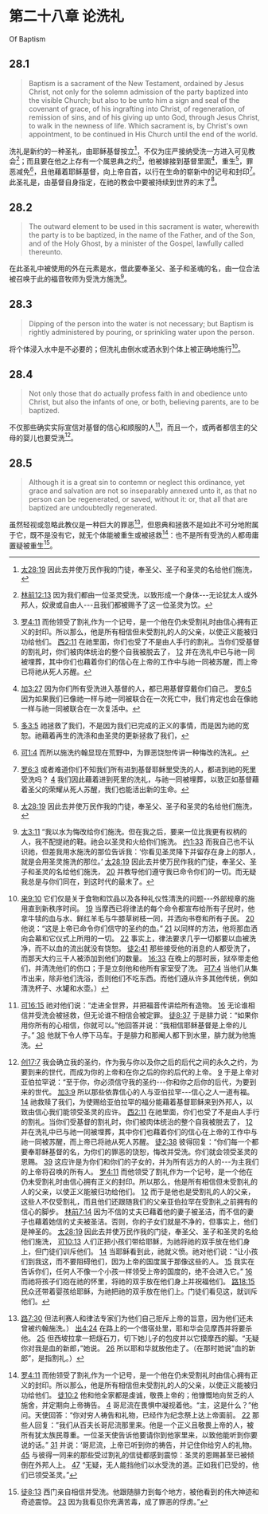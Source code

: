 # 第二十八章 论洗礼

Of Baptism

## 28.1

> Baptism is a sacrament of the New Testament, ordained by Jesus Christ, not only for the solemn admission of the party baptized into the visible Church; but also to be unto him a sign and seal of the covenant of grace, of his ingrafting into Christ, of regeneration, of remission of sins, and of his giving up unto God, through Jesus Christ, to walk in the newness of life. Which sacrament is, by Christ's own appointment, to be continued in His Church until the end of the world.

洗礼是新约的一种圣礼，由耶稣基督按立[^28-1]，不仅为庄严接纳受洗一方进入可见教会[^28-2]；而且要在他之上存有一个属恩典之约[^28-3]，他被嫁接到基督里面[^28-4]，重生[^28-5]，罪恶减免[^28-6]，且他藉着耶稣基督，向上帝自首，以行在生命的崭新中的记号和封印[^28-7]。此圣礼是，由基督自身指定，在祂的教会中要被持续到世界的末了[^28-8]。

[^28-1]: [太28:19](https://biblehub.com/matthew/28-19.htm) 因此去并使万民作我的门徒，奉圣父、圣子和圣灵的名给他们施洗，

[^28-2]: [林前12:13](https://biblehub.com/1_corinthians/12-13.htm) 因为我们都由一位圣灵受洗，以致形成一个身体---无论犹太人或外邦人，奴隶或自由人---且我们都被赐予了这一位圣灵为饮。

[^28-3]: [罗4:11](https://biblehub.com/romans/4-11.htm) 而他领受了割礼作为一个记号，是一个他在仍未受割礼时由信心拥有正义的封印。所以那么，他是所有相信但未受割礼的人的父亲，以使正义能被归功给他们。 [西2:11](https://biblehub.com/colossians/2-11.htm) 在祂里面，你们也受了不是由人手行的割礼。当你们受基督的割礼时，你们被肉体统治的整个自我被脱去了， [12](https://biblehub.com/colossians/2-12.htm) 并在洗礼中已与祂一同被埋葬，其中你们也藉着你们的信心在上帝的工作中与祂一同被苏醒，而上帝已将祂从死人苏醒。

[^28-4]: [加3:27](https://biblehub.com/galatians/3-27.htm) 因为你们所有受洗进入基督的人，都已用基督穿戴你们自己。 [罗6:5](https://biblehub.com/romans/6-5.htm) 因为如果我们已像祂一样与祂一同被联合在一次死亡中，我们肯定也会在像祂一样与祂一同被联合在一次复活中。

[^28-5]: [多3:5](https://biblehub.com/titus/3-5.htm) 祂拯救了我们，不是因为我们已完成的正义的事情，而是因为祂的宽恕。祂藉着再生的洗涤和由圣灵的更新拯救了我们，

[^28-6]: [可1:4](https://biblehub.com/mark/1-4.htm) 而所以施洗约翰显现在荒野中，为罪恶饶恕传讲一种悔改的洗礼。

[^28-7]: [罗6:3](https://biblehub.com/romans/6-3.htm) 或者难道你们不知我们所有进到基督耶稣里受洗的人，都进到祂的死里受洗吗？ [4](https://biblehub.com/romans/6-4.htm) 我们因此藉着进到死里的洗礼，与祂一同被埋葬，以致正如基督藉着圣父的荣耀从死人苏醒，我们也能活出新的生命。

[^28-8]: [太28:19](https://biblehub.com/matthew/28-19.htm) 因此去并使万民作我的门徒，奉圣父、圣子和圣灵的名给他们施洗，

## 28.2

> The outward element to be used in this sacrament is water, wherewith the party is to be baptized, in the name of the Father, and of the Son, and of the Holy Ghost, by a minister of the Gospel, lawfully called thereunto.

在此圣礼中被使用的外在元素是水，借此要奉圣父、圣子和圣魂的名，由一位合法被召唤于此的福音牧师为受洗方施洗[^28-9]。

[^28-9]: [太3:11](https://biblehub.com/matthew/3-11.htm) “我以水为悔改给你们施洗。但在我之后，要来一位比我更有权柄的人，我不配提祂的鞋。祂会以圣灵和火给你们施洗。 [约1:33](https://biblehub.com/john/1-33.htm) 而我自己也不认识祂，但差我用水施洗的那位告诉我：‘你看见圣灵降下并留存在身上的那人，就是会用圣灵施洗的那位。’ [太28:19](https://biblehub.com/matthew/28-19.htm) 因此去并使万民作我的门徒，奉圣父、圣子和圣灵的名给他们施洗， [20](https://biblehub.com/matthew/28-20.htm) 并教导他们遵守我已命令你们的一切。而无疑我总是与你们同在，到这时代的最末了。

## 28.3

> Dipping of the person into the water is not necessary; but Baptism is rightly administered by pouring, or sprinkling water upon the person.

将个体浸入水中是不必要的；但洗礼由倒水或洒水到个体上被正确地施行[^28-10]。

[^28-10]: [来9:10](https://biblehub.com/hebrews/9-10.htm) 它们仅是关于食物和饮品以及各种礼仪性清洗的问题---外部规章的施用直到新秩序时间。 [19](https://biblehub.com/hebrews/9-19.htm) 当摩西已将律法的每个命令都宣布给所有子民时，他拿牛犊的血与水、鲜红羊毛与牛膝草树枝一同，并洒向书卷和所有子民。 [20](https://biblehub.com/hebrews/9-20.htm) 他说：“这是上帝已命令你们信守的圣约的血。” [21](https://biblehub.com/hebrews/9-21.htm) 以同样的方法，他将那血洒向会幕和它仪式上所用的一切。 [22](https://biblehub.com/hebrews/9-22.htm) 事实上，律法要求几乎一切都要以血被洗净，而不以血的流出就没有饶恕。 [徒2:41](https://biblehub.com/acts/2-41.htm) 那些接受他的消息的人都受洗了，而那天大约三千人被添加到他们的数量。 [16:33](https://biblehub.com/acts/16-33.htm) 在晚上的那时辰，狱卒带走他们，并清洗他们的伤口；于是立刻他和他所有家室受了洗。 [可7:4](https://biblehub.com/mark/7-4.htm) 当他们从集市出来，除非他们洗浴，否则他们不吃东西。而他们遵从许多其他传统，例如清洗杯子、水罐和水壶。）

## 28.4

> Not only those that do actually profess faith in and obedience unto Christ, but also the infants of one, or both, believing parents, are to be baptized.

不仅那些确实实际宣信对基督的信心和顺服的人[^28-11]，而且一个，或两者都信主的父母的婴儿也要受洗[^28-12]。

[^28-11]: [可16:15](https://biblehub.com/mark/16-15.htm) 祂对他们说：“走进全世界，并把福音传讲给所有造物。 [16](https://biblehub.com/mark/16-16.htm) 无论谁相信并受洗会被拯救，但无论谁不相信会被定罪。 [徒8:37](https://biblehub.com/acts/8-37.htm) 于是腓力说：“如果你用你所有的心相信，你就可以。”他回答并说：“我相信耶稣基督是上帝的儿子。” [38](https://biblehub.com/acts/8-38.htm) 他就下令人停下马车。于是腓力和那阉人都下到水里，腓力就为他施洗。

[^28-12]: [创17:7](https://biblehub.com/genesis/17-7.htm) 我会确立我的圣约，作为我与你以及你之后的后代之间的永久之约，为要到来的世代，而成为你的上帝和在你之后的你的后代的上帝。 [9](https://biblehub.com/genesis/17-9.htm) 于是上帝对亚伯拉罕说：“至于你，你必须信守我的圣约---你和你之后你的后代，为要到来的世代。 [加3:9](https://biblehub.com/galatians/3-9.htm) 所以那些依靠信心的人与亚伯拉罕---信心之人一道有福。 [14](https://biblehub.com/galatians/3-14.htm) 祂救赎了我们，为使赐给亚伯拉罕的福分能藉着基督耶稣来到外邦人，以致由信心我们能领受圣灵的应许。 [西2:11](https://biblehub.com/colossians/2-11.htm) 在祂里面，你们也受了不是由人手行的割礼。当你们受基督的割礼时，你们被肉体统治的整个自我被脱去了， [12](https://biblehub.com/colossians/2-12.htm) 并在洗礼中已与祂一同被埋葬，其中你们也藉着你们的信心在上帝的工作中与祂一同被苏醒，而上帝已将祂从死人苏醒。 [徒2:38](https://biblehub.com/acts/2-38.htm) 彼得回复：“你们每一个都要奉耶稣基督的名，为你们的罪恶的饶恕，悔改并受洗。你们就会领受圣灵的恩赐。 [39](https://biblehub.com/acts/2-39.htm) 这应许是为你们和你们的子女的，并为所有远方的人的---为主我们的上帝将召唤的所有人。 [罗4:11](https://biblehub.com/romans/4-11.htm) 而他领受了割礼作为一个记号，是一个他在仍未受割礼时由信心拥有正义的封印。所以那么，他是所有相信但未受割礼的人的父亲，以使正义能被归功给他们。 [12](https://biblehub.com/romans/4-12.htm) 而于是他也是受割礼的人的父亲，这些人不仅受割礼，而且他们还跟随我们的父亲亚伯拉罕在受割礼之前拥有的信心的脚步。 [林前7:14](https://biblehub.com/1_corinthians/7-14.htm) 因为不信的丈夫已藉着他的妻子被圣洁，而不信的妻子也藉着她信的丈夫被圣洁。否则，你的子女们就是不净的，但事实上，他们是神圣的。 [太28:19](https://biblehub.com/matthew/28-19.htm) 因此去并使万民作我的门徒，奉圣父、圣子和圣灵的名给他们施洗， [可10:13](https://biblehub.com/mark/10-13.htm) 人们正把小孩们带给耶稣，为祂将祂的双手放在他们身上，但门徒们训斥他们。 [14](https://biblehub.com/mark/10-14.htm) 当耶稣看到此，祂就义愤。祂对他们说：“让小孩们到我这，而不要阻碍他们，因为上帝的国度属于那像这些的人。 [15](https://biblehub.com/mark/10-15.htm) 我实在告诉你们，任何人不像一个小孩一样领受上帝的国度的，绝不会进入它。” [16](https://biblehub.com/mark/10-16.htm) 而祂将孩子们抱在祂的怀里，将祂的双手放在他们身上并祝福他们。 [路18:15](https://biblehub.com/luke/18-15.htm) 民众还带着婴孩给耶稣，为祂把祂的双手放在他们上。门徒们看见这，就训斥他们。

## 28.5

> Although it is a great sin to contemn or neglect this ordinance, yet grace and salvation are not so inseparably annexed unto it, as that no person can be regenerated, or saved, without it: or, that all that are baptized are undoubtedly regenerated.

虽然轻视或忽略此教仪是一种巨大的罪恶[^28-13]，但恩典和拯救不是如此不可分地附属于它，既不是没有它，就无个体能被重生或被拯救[^28-14]：也不是所有受洗的人都毋庸置疑被重生[^28-15]。

[^28-13]: [路7:30](https://biblehub.com/luke/7-30.htm) 但法利赛人和律法专家们为他们自己拒斥上帝的旨意，因为他们还未曾被约翰施洗。） [出4:24](https://biblehub.com/exodus/4-24.htm) 在路上的一个借宿处里，耶和华会见摩西并将要杀他。 [25](https://biblehub.com/exodus/4-25.htm) 但西坡拉拿一把燧石刀，切下她儿子的包皮并以它摸摩西的脚。“无疑你对我是血的新郎，”她说。 [26](https://biblehub.com/exodus/4-26.htm) 所以耶和华就放他走了。（在那时她说“血的新郎”，是指割礼。）

[^28-14]: [罗4:11](https://biblehub.com/romans/4-11.htm) 而他领受了割礼作为一个记号，是一个他在仍未受割礼时由信心拥有正义的封印。所以那么，他是所有相信但未受割礼的人的父亲，以使正义能被归功给他们。 [徒10:2](https://biblehub.com/acts/10-2.htm) 他和他全家都是虔诚，敬畏上帝的；他慷慨地向贫乏的人施舍，并定期向上帝祷告。 [4](https://biblehub.com/acts/10-4.htm) 哥尼流在畏惧中凝视着他。“主，这是什么？”他问。天使回答：“你对穷人祷告和礼物，已经作为纪念祭上达上帝面前。 [22](https://biblehub.com/acts/10-22.htm) 那些人回复：”我们从百夫长哥尼流那里来。他是一个正义且敬畏上帝的人，被所有犹太族民尊重。一位圣天使告诉他要请你到他家里来，以致他能听到你要说的话。” [31](https://biblehub.com/acts/10-31.htm) 并说：‘哥尼流，上帝已听到你的祷告，并记住你给穷人的礼物。 [45](https://biblehub.com/acts/10-45.htm) 与彼得一同来的那些受过割礼的信徒都感到震惊：圣灵的恩赐甚至已被倾倒在外邦人上。 [47](https://biblehub.com/acts/10-47.htm) “无疑，无人能挡他们以水受洗的道。正如我们已受的，他们已领受圣灵。”

[^28-15]: [徒8:13](https://biblehub.com/acts/8-13.htm) 西门亲自相信并受洗。他跟随腓力到每个地方，被他看到的伟大神迹和奇迹震惊。 [23](https://biblehub.com/acts/8-23.htm) 因为我看见你充满苦毒，成了罪恶的俘虏。”